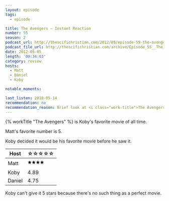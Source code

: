 ```yaml
---
layout: episode
tags:
  - episode

title: The Avengers – Instant Reaction
number: 55
season: 2
podcast_url: http://thescifichristian.com/2012/05/episode-55-the-avengers-instant-reaction/
podcast_file_url: http://thescifichristian.com/archive/Episode_55__The_Avengers_–_Instant_R.mp3
date: 2012-05-05
length: '00:34:03'
category: review
hosts:
  - Matt
  - Daniel
  - Koby

notable_moments:

last_listen: 2018-05-14
recommendation: no
recommendation_reason: Brief look at <i class="work-title">The Avengers</i>
---
```

{% workTitle "The Avengers" %} is Koby's favorite movie of all time. 

Matt's favorite number is 5.

Koby decided it would be his favorite movie before he saw it.

<table class="table is-striped rating">
  <thead>
    <tr>
      <th>Host</th>
      <th>☆☆☆☆☆</th>
    </tr>
  </thead>
  <tbody>
    <tr>
      <td>Matt</td>
      <td>🟊🟊🟊🟊</td>
    </tr>
    <tr>
      <td>Koby</td>
      <td>4.89</td>
    </tr>
    <tr>
      <td>Daniel</td>
      <td>4.75</td>
    </tr>
  </tbody>
</table>

Koby can't give it 5 stars because there's no such thing as a perfect movie.